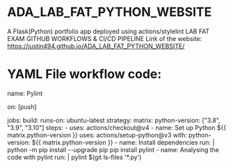 # ADA_LAB_FAT_PYTHON_WEBSITE
A Flask(Python) portfolio app deployed using actions/stylelint
LAB FAT EXAM GITHUB WORKFLOWS &amp; CI/CD PIPELINE
Link of the website: https://justin494.github.io/ADA_LAB_FAT_PYTHON_WEBSITE/

# YAML File workflow code:

name: Pylint

on: [push]

jobs:
  build:
    runs-on: ubuntu-latest
    strategy:
      matrix:
        python-version: ["3.8", "3.9", "3.10"]
    steps:
    - uses: actions/checkout@v4
    - name: Set up Python ${{ matrix.python-version }}
      uses: actions/setup-python@v3
      with:
        python-version: ${{ matrix.python-version }}
    - name: Install dependencies
      run: |
        python -m pip install --upgrade pip
        pip install pylint
    - name: Analysing the code with pylint
      run: |
        pylint $(git ls-files '*.py')
